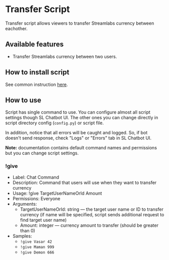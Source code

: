 # Transfer Script

Transfer script allows viewers to transfer Streamlabs currency between eachother.

## Available features

- Transfer Streamlabs currency between two users.

## How to install script

See common instruction [here](../../README.md#how-to-install-any-script).

## How to use

Script has single command to use.
You can configure almost all script settings though SL Chatbot UI.
The other ones you can change directly in script directory config (`config.py`) or script file.

In addition, notice that all errors will be caught and logged.
So, if bot doesn't send response, check "Logs" or "Errors" tab in SL Chatbot UI.

**Note:** documentation contains default command names and permissions but you can change script settings.

### !give

- Label: Chat Command
- Description: Command that users will use when they want to transfer currency
- Usage: !give TargetUserNameOrId Amount
- Permissions: Everyone
- Arguments:
  - TargetUserNameOrId: string — the target user name or ID to transfer currency (if name will be specified, script sends additional request to find target user name)
  - Amount: integer — currency amount to transfer (should be greater than 0)
- Samples:
  - `!give Vasar 42`
  - `!give Maman 999`
  - `!give Demon 666`

